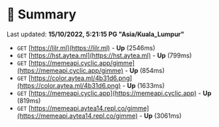 # 📖 Summary
Last updated: **15/10/2022, 5:21:15 PG "Asia/Kuala_Lumpur"**

- `GET` [https://lilr.ml](https://lilr.ml) - **Up** (2546ms)
- `GET` [https://hst.aytea.ml](https://hst.aytea.ml) - **Up** (799ms)
- `GET` [https://memeapi.cyclic.app/gimme](https://memeapi.cyclic.app/gimme) - **Up** (854ms)
- `GET` [https://color.aytea.ml/4b31d6.png](https://color.aytea.ml/4b31d6.png) - **Up** (1633ms)
- `GET` [https://memeapi.cyclic.app](https://memeapi.cyclic.app) - **Up** (819ms)
- `GET` [https://memeapi.aytea14.repl.co/gimme](https://memeapi.aytea14.repl.co/gimme) - **Up** (3061ms)
